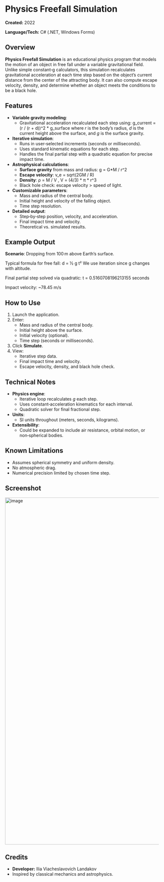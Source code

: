 # Physics Freefall Simulation

**Created:** 2022

**Language/Tech:** C# (.NET, Windows Forms)

## Overview
**Physics Freefall Simulation** is an educational physics program that models the motion of an object in free fall under a variable gravitational field.  
Unlike simple constant‑g calculators, this simulation recalculates gravitational acceleration at each time step based on the object’s current distance from the center of the attracting body. It can also compute escape velocity, density, and determine whether an object meets the conditions to be a black hole.

## Features
- **Variable gravity modeling**:
  - Gravitational acceleration recalculated each step using:
    g_current = (r / (r + d))^2 * g_surface
    where *r* is the body’s radius, *d* is the current height above the surface, and *g* is the surface gravity.
- **Iterative simulation**:
  - Runs in user‑selected increments (seconds or milliseconds).
  - Uses standard kinematic equations for each step.
  - Handles the final partial step with a quadratic equation for precise impact time.
- **Astrophysical calculations**:
  - **Surface gravity** from mass and radius: g = G*M / r^2
  - **Escape velocity**: v_e = sqrt(2GM / R)
  - **Density**: ρ = M / V ,   V = (4/3) * π * r^3
  - Black hole check: escape velocity > speed of light.
- **Customizable parameters**:
  - Mass and radius of the central body.
  - Initial height and velocity of the falling object.
  - Time step resolution.
- **Detailed output**:
  - Step‑by‑step position, velocity, and acceleration.
  - Final impact time and velocity.
  - Theoretical vs. simulated results.

## Example Output
**Scenario**: Dropping from 100 m above Earth’s surface.

Typical formula for free fall: d = ½ g t² We use iteration since g changes with altitude.

Final partial step solved via quadratic: t = 0.5160708196213155 seconds

Impact velocity: ~78.45 m/s


## How to Use
1. Launch the application.
2. Enter:
   - Mass and radius of the central body.
   - Initial height above the surface.
   - Initial velocity (optional).
   - Time step (seconds or milliseconds).
3. Click **Simulate**.
4. View:
   - Iterative step data.
   - Final impact time and velocity.
   - Escape velocity, density, and black hole check.

## Technical Notes
- **Physics engine**:
  - Iterative loop recalculates *g* each step.
  - Uses constant‑acceleration kinematics for each interval.
  - Quadratic solver for final fractional step.
- **Units**:
  - SI units throughout (meters, seconds, kilograms).
- **Extensibility**:
  - Could be expanded to include air resistance, orbital motion, or non‑spherical bodies.

## Known Limitations
- Assumes spherical symmetry and uniform density.
- No atmospheric drag.
- Numerical precision limited by chosen time step.

## Screenshot
<img width="1919" height="1135" alt="image" src="https://github.com/user-attachments/assets/7378ac9d-0fc4-4018-8300-1f68c71b9685" />

## Credits
- **Developer:** Ilia Viacheslavovich Landakov  
- Inspired by classical mechanics and astrophysics.
